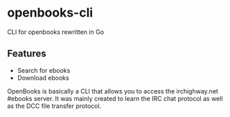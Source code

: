 # openbooks-cli
CLI for openbooks rewritten in Go

## Features
- Search for ebooks
- Download ebooks

OpenBooks is basically a CLI that allows you to access the irchighway.net #ebooks server. It was mainly created to learn
the IRC chat protocol as well as the DCC file transfer protocol.
